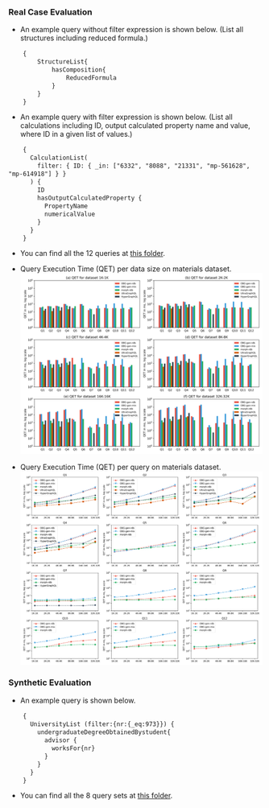 

### Real Case Evaluation

* An example query without filter expression is shown below. (List all structures including reduced formula.)
```
    {
        StructureList{
            hasComposition{
                ReducedFormula
            }
        }
    }
```

* An example query with filter expression is shown below. (List all calculations including ID, output calculated property name and value, where ID in a given list of values.)
``` 
    {
      CalculationList(
        filter: { ID: { _in: ["6332", "8088", "21331", "mp-561628", "mp-614918"] } }
      ) {
        ID
        hasOutputCalculatedProperty {
          PropertyName
          numericalValue
        }
      }
    }
```

* You can find all the 12 queries at [this folder](https://github.com/LiUSemWeb/OBG-gen/tree/main/evaluation/materials_design_domain).

* Query Execution Time (QET) per data size on materials dataset.
![entities](https://github.com/LiUSemWeb/OBG-gen/blob/main/figures/evaluation-md-QETs-per-dataset.png "per-dataset")
* Query Execution Time (QET) per query on materials dataset.
![entities](https://github.com/LiUSemWeb/OBG-gen/blob/main/figures/evaluation-md-QETs-per-query.png "The framework of OBG-gen")

### Synthetic Evaluation

* An example query is shown below.
```
    { 
      UniversityList (filter:{nr:{_eq:973}}) { 
        undergraduateDegreeObtainedBystudent{ 
          advisor { 
            worksFor{nr} 
          } 
        } 
      } 
    } 
```
* You can find all the 8 query sets at [this folder](https://github.com/LiUSemWeb/OBG-gen/tree/main/evaluation/university_domain_LinGBM).